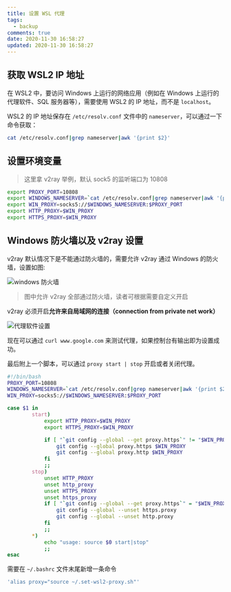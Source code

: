 ```yaml
---
title: 设置 WSL 代理
tags:
  - backup
comments: true
date: 2020-11-30 16:58:27
updated: 2020-11-30 16:58:27
---
```


## 获取 WSL2 IP 地址

在 WSL2 中，要访问 Windows 上运行的网络应用（例如在 Windows 上运行的代理软件、SQL 服务器等），需要使用 WSL2 的 IP 地址，而不是 `localhost`。

WSL2 的 IP 地址保存在 `/etc/resolv.conf` 文件中的 `nameserver`，可以通过一下命令获取：

```bash
cat /etc/resolv.conf|grep nameserver|awk '{print $2}'
```
## 设置环境变量

> 这里拿 v2ray 举例，默认 sock5 的监听端口为 10808

```bash
export PROXY_PORT=10808
export WINDOWS_NAMESERVER=`cat /etc/resolv.conf|grep nameserver|awk '{print $2}'`
export WIN_PROXY=socks5://$WINDOWS_NAMESERVER:$PROXY_PORT
export HTTP_PROXY=$WIN_PROXY
export HTTPS_PROXY=$WIN_PROXY
```

## Windows 防火墙以及 v2ray 设置

v2ray 默认情况下是不能通过防火墙的，需要允许 v2ray 通过 Windows 的防火墙，设置如图:

![windows 防火墙](https://i.loli.net/2020/12/31/DStfWsanH1E6wLJ.png)

> 图中允许 v2ray 全部通过防火墙，读者可根据需要自定义开启

v2ray 必须开启**允许来自局域网的连接（connection from private net work）**

![代理软件设置](https://i.loli.net/2020/11/30/vZ1EH96GKOnDQBI.png)

现在可以通过 `curl www.google.com` 来测试代理，如果控制台有输出即为设置成功。

最后附上一个脚本，可以通过 `proxy start | stop` 开启或者关闭代理。


```bash
#!/bin/bash
PROXY_PORT=10808
WINDOWS_NAMESERVER=`cat /etc/resolv.conf|grep nameserver|awk '{print $2}'`
WIN_PROXY=socks5://$WINDOWS_NAMESERVER:$PROXY_PORT

case $1 in
        start)
            export HTTP_PROXY=$WIN_PROXY
            export HTTPS_PROXY=$WIN_PROXY

            if [ "`git config --global --get proxy.https`" != "$WIN_PROXY" ]; then
                git config --global proxy.https $WIN_PROXY
                git config --global proxy.http $WIN_PROXY
            fi
            ;;
        stop)
            unset HTTP_PROXY
            unset http_proxy
            unset HTTPS_PROXY
            unset https_proxy
            if [ "`git config --global --get proxy.https`" = "$WIN_PROXY" ]; then
                git config --global --unset https.proxy
                git config --global --unset http.proxy
            fi
            ;;
        *)
            echo "usage: source $0 start|stop"
            ;;
esac
```

需要在 `~/.bashrc` 文件末尾新增一条命令

```bash
'alias proxy="source ~/.set-wsl2-proxy.sh"'
```